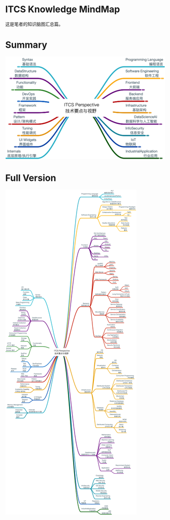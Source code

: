 # ITCS Knowledge MindMap

这是笔者的知识脑图汇总篇。

# Summary

![](MindMap.summary.png)

# Full Version

![](./MindMap.png)
